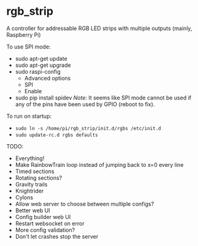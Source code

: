 # rgb_strip
A controller for addressable RGB LED strips with multiple outputs (mainly, Raspberry Pi)


To use SPI mode:
  * sudo apt-get update
  * sudo apt-get upgrade
  * sudo raspi-config
    * Advanced options
    * SPI
    * Enable
  * sudo pip install spidev
*Note:* It seems like SPI mode cannot be used if any of the pins have been used by GPIO (reboot to fix).


To run on startup:
  * `sudo ln -s /home/pi/rgb_strip/init.d/rgbs /etc/init.d`
  * `sudo update-rc.d rgbs defaults`


TODO:
  * Everything!
  * Make RainbowTrain loop instead of jumping back to x=0 every line
  * Timed sections
  * Rotating sections?
  * Gravity trails
  * Knightrider
  * Cylons
  * Allow web server to choose between multiple configs?
  * Better web UI
  * Config builder web UI
  * Restart websocket on error
  * More config validation?
  * Don't let crashes stop the server

